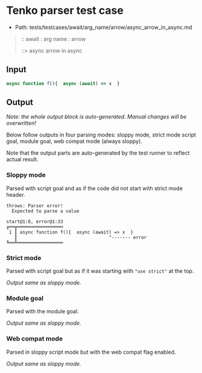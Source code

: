 # Tenko parser test case

- Path: tests/testcases/await/arg_name/arrow/async_arrow_in_async.md

> :: await : arg name : arrow
>
> ::> async arrow in async

## Input

`````js
async function f(){  async (await) => x  }
`````

## Output

_Note: the whole output block is auto-generated. Manual changes will be overwritten!_

Below follow outputs in four parsing modes: sloppy mode, strict mode script goal, module goal, web compat mode (always sloppy).

Note that the output parts are auto-generated by the test runner to reflect actual result.

### Sloppy mode

Parsed with script goal and as if the code did not start with strict mode header.

`````
throws: Parser error!
  Expected to parse a value

start@1:0, error@1:33
╔══╦═════════════════
 1 ║ async function f(){  async (await) => x  }
   ║                                  ^------- error
╚══╩═════════════════

`````

### Strict mode

Parsed with script goal but as if it was starting with `"use strict"` at the top.

_Output same as sloppy mode._

### Module goal

Parsed with the module goal.

_Output same as sloppy mode._

### Web compat mode

Parsed in sloppy script mode but with the web compat flag enabled.

_Output same as sloppy mode._
